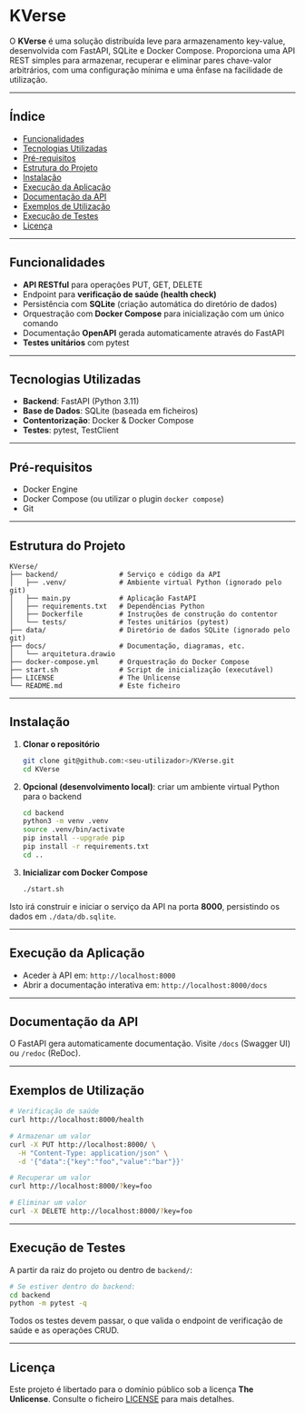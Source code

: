 # KVerse

O **KVerse** é uma solução distribuída leve para armazenamento key-value, desenvolvida com FastAPI, SQLite e Docker Compose. Proporciona uma API REST simples para armazenar, recuperar e eliminar pares chave-valor arbitrários, com uma configuração mínima e uma ênfase na facilidade de utilização.

---

## Índice

* [Funcionalidades](#funcionalidades)
* [Tecnologias Utilizadas](#tecnologias-utilizadas)
* [Pré-requisitos](#pré-requisitos)
* [Estrutura do Projeto](#estrutura-do-projeto)
* [Instalação](#instalação)
* [Execução da Aplicação](#execução-da-aplicação)
* [Documentação da API](#documentação-da-api)
* [Exemplos de Utilização](#exemplos-de-utilização)
* [Execução de Testes](#execução-de-testes)
* [Licença](#licença)

---

## Funcionalidades

* **API RESTful** para operações PUT, GET, DELETE
* Endpoint para **verificação de saúde (health check)**
* Persistência com **SQLite** (criação automática do diretório de dados)
* Orquestração com **Docker Compose** para inicialização com um único comando
* Documentação **OpenAPI** gerada automaticamente através do FastAPI
* **Testes unitários** com pytest

---

## Tecnologias Utilizadas

* **Backend**: FastAPI (Python 3.11)
* **Base de Dados**: SQLite (baseada em ficheiros)
* **Contentorização**: Docker & Docker Compose
* **Testes**: pytest, TestClient

---

## Pré-requisitos

* Docker Engine
* Docker Compose (ou utilizar o plugin `docker compose`)
* Git

---

## Estrutura do Projeto

```
KVerse/
├── backend/               # Serviço e código da API
│   ├── .venv/             # Ambiente virtual Python (ignorado pelo git)
│   ├── main.py            # Aplicação FastAPI
│   ├── requirements.txt   # Dependências Python
│   ├── Dockerfile         # Instruções de construção do contentor
│   └── tests/             # Testes unitários (pytest)
├── data/                  # Diretório de dados SQLite (ignorado pelo git)
├── docs/                  # Documentação, diagramas, etc.
│   └── arquitetura.drawio
├── docker-compose.yml     # Orquestração do Docker Compose
├── start.sh               # Script de inicialização (executável)
├── LICENSE                # The Unlicense
└── README.md              # Este ficheiro
```

---

## Instalação

1. **Clonar o repositório**

   ```bash
   git clone git@github.com:<seu-utilizador>/KVerse.git
   cd KVerse
   ```

2. **Opcional (desenvolvimento local)**: criar um ambiente virtual Python para o backend

   ```bash
   cd backend
   python3 -m venv .venv
   source .venv/bin/activate
   pip install --upgrade pip
   pip install -r requirements.txt
   cd ..
   ```

3. **Inicializar com Docker Compose**

   ```bash
   ./start.sh
   ```

Isto irá construir e iniciar o serviço da API na porta **8000**, persistindo os dados em `./data/db.sqlite`.

---

## Execução da Aplicação

* Aceder à API em: `http://localhost:8000`
* Abrir a documentação interativa em: `http://localhost:8000/docs`

---

## Documentação da API

O FastAPI gera automaticamente documentação. Visite `/docs` (Swagger UI) ou `/redoc` (ReDoc).

---

## Exemplos de Utilização

```bash
# Verificação de saúde
curl http://localhost:8000/health

# Armazenar um valor
curl -X PUT http://localhost:8000/ \
  -H "Content-Type: application/json" \
  -d '{"data":{"key":"foo","value":"bar"}}'

# Recuperar um valor
curl http://localhost:8000/?key=foo

# Eliminar um valor
curl -X DELETE http://localhost:8000/?key=foo
```

---

## Execução de Testes

A partir da raiz do projeto ou dentro de `backend/`:

```bash
# Se estiver dentro do backend:
cd backend
python -m pytest -q
```

Todos os testes devem passar, o que valida o endpoint de verificação de saúde e as operações CRUD.

---

## Licença

Este projeto é libertado para o domínio público sob a licença **The Unlicense**. Consulte o ficheiro [LICENSE](LICENSE) para mais detalhes.
